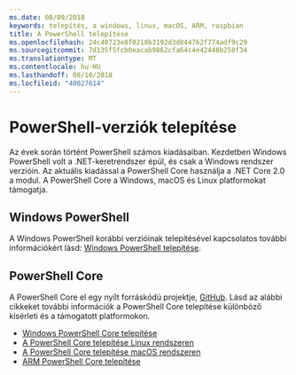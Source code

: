 ```yaml
---
ms.date: 08/09/2018
keywords: telepítés, a windows, linux, macOS, ARM, raspbian
title: A PowerShell telepítése
ms.openlocfilehash: 24c40723e8f0218b3192d3d844762f774adf9c29
ms.sourcegitcommit: 7d135f5fcb0eacab9862cfa64c4e42448b258f34
ms.translationtype: MT
ms.contentlocale: hu-HU
ms.lasthandoff: 08/10/2018
ms.locfileid: "40027614"
---
```

# <a name="installing-various-versions-of-powershell"></a>PowerShell-verziók telepítése

Az évek során történt PowerShell számos kiadásaiban. Kezdetben Windows PowerShell volt a .NET-keretrendszer épül, és csak a Windows rendszer verzióin. Az aktuális kiadással a PowerShell Core használja a .NET Core 2.0 a modul. A PowerShell Core a Windows, macOS és Linux platformokat támogatja.

## <a name="windows-powershell"></a>Windows PowerShell

A Windows PowerShell korábbi verzióinak telepítésével kapcsolatos további információkért lásd: [Windows PowerShell telepítése](installing-windows-powershell.md).

## <a name="powershell-core"></a>PowerShell Core

A PowerShell Core el egy nyílt forráskódú projektje, [GitHub](https://github.com/powershell/powershell).
Lásd az alábbi cikkeket további információk a PowerShell Core telepítése különböző kísérleti és a támogatott platformokon.

- [Windows PowerShell Core telepítése](Installing-PowerShell-Core-on-Windows.md)
- [A PowerShell Core telepítése Linux rendszeren](Installing-PowerShell-Core-on-Linux.md)
- [A PowerShell Core telepítése macOS rendszeren](Installing-PowerShell-Core-on-macOS.md)
- [ARM PowerShell Core telepítése](PowerShell-Core-on-ARM.md)
